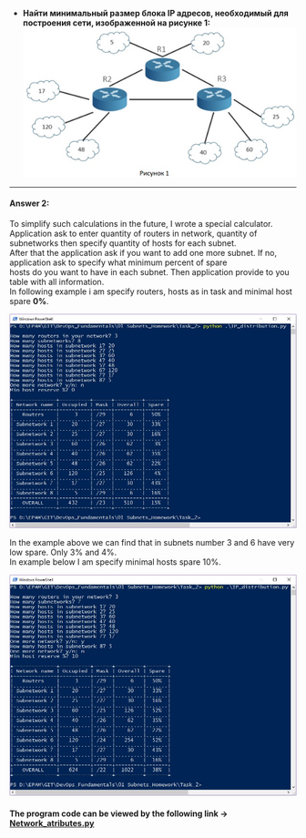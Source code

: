 * **Найти минимальный размер блока IP адресов, необходимый для построения сети, изображенной на рисунке 1:**
![](https://github.com/MikeBakinovski/DevOps_Fundamentals/blob/main/01%20Subnets_Homework/Task_2/Picture_1.jpg)
---
#### Answer 2:
To simplify such calculations in the future, I wrote a special calculator.<br/>
Application ask to enter quantity of routers in network, quantity of subnetworks then specify quantity of hosts for each subnet.<br/>
After that the application ask if you want to add one more subnet. If no, application ask to specify what minimum percent of spare<br/>
hosts do you want to have in each subnet. Then application provide to you table with all information.<br/>
In following example i am specify routers, hosts as in task and minimal host spare **0%**.<br/>

![](https://github.com/MikeBakinovski/DevOps_Fundamentals/blob/main/01%20Subnets_Homework/Task_2/IP_dist_0.JPG)

In the example above we can find that in subnets number 3 and 6 have very low spare. Only 3% and 4%. </br>
In example below I am specify minimal   hosts spare 10%.</br>

![](https://github.com/MikeBakinovski/DevOps_Fundamentals/blob/main/01%20Subnets_Homework/Task_2/IP_dist_10.JPG)

#### The program code can be viewed by the following link -> [Network_atributes.py](https://github.com/MikeBakinovski/DevOps_Fundamentals/blob/main/01%20Subnets_Homework/Task_1/Network_atributes.py)

